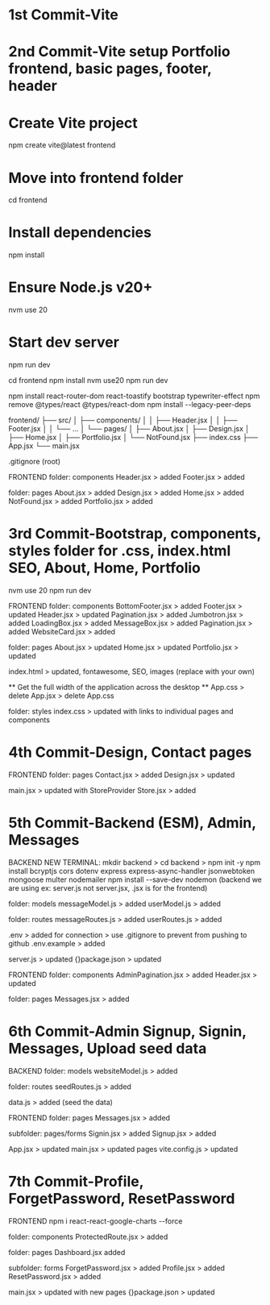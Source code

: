 # 1st Commit-Vite

# 2nd Commit-Vite setup Portfolio frontend, basic pages, footer, header

# Create Vite project

npm create vite@latest frontend

# Move into frontend folder

cd frontend

# Install dependencies

npm install

# Ensure Node.js v20+

nvm use 20

# Start dev server

npm run dev

cd frontend
npm install
nvm use20
npm run dev

npm install react-router-dom react-toastify bootstrap typewriter-effect
npm remove @types/react @types/react-dom
npm install --legacy-peer-deps

frontend/
├── src/
│ ├── components/
│ │ ├── Header.jsx
│ │ ├── Footer.jsx
│ │ └── ...
│ └── pages/
│ ├── About.jsx
│ ├── Design.jsx
│ ├── Home.jsx
│ ├── Portfolio.jsx
│ └── NotFound.jsx
├── index.css
├── App.jsx
└── main.jsx

.gitignore (root)

FRONTEND
folder: components
Header.jsx > added
Footer.jsx > added

folder: pages
About.jsx > added
Design.jsx > added
Home.jsx > added
NotFound.jsx > added
Portfolio.jsx > added

# 3rd Commit-Bootstrap, components, styles folder for .css, index.html SEO, About, Home, Portfolio

nvm use 20
npm run dev

FRONTEND
folder: components
BottomFooter.jsx > added
Footer.jsx > updated
Header.jsx > updated
Pagination.jsx > added
Jumbotron.jsx > added
LoadingBox.jsx > added
MessageBox.jsx > added
Pagination.jsx > added
WebsiteCard.jsx > added

folder: pages
About.jsx > updated
Home.jsx > updated
Portfolio.jsx > updated

index.html > updated, fontawesome, SEO, images (replace with your own)

** Get the full width of the application across the desktop **
App.css > delete
App.jsx > delete App.css

folder: styles
index.css > updated with links to individual pages and components

# 4th Commit-Design, Contact pages

FRONTEND
folder: pages
Contact.jsx > added
Design.jsx > updated

main.jsx > updated with StoreProvider
Store.jsx > added

# 5th Commit-Backend (ESM), Admin, Messages

BACKEND
NEW TERMINAL: mkdir backend > cd backend > npm init -y
npm install bcryptjs cors dotenv express express-async-handler jsonwebtoken mongoose multer nodemailer
npm install --save-dev nodemon
(backend we are using ex: server.js not server.jsx, .jsx is for the frontend)

folder: models
messageModel.js > added
userModel.js > added

folder: routes
messageRoutes.js > added
userRoutes.js > added

.env > added for connection > use .gitignore to prevent from pushing to github
.env.example > added

server.js > updated
{}package.json > updated

FRONTEND
folder: components
AdminPagination.jsx > added
Header.jsx > updated

folder: pages
Messages.jsx > added

# 6th Commit-Admin Signup, Signin, Messages, Upload seed data

BACKEND
folder: models
websiteModel.js > added

folder: routes
seedRoutes.js > added

data.js > added (seed the data)

FRONTEND
folder: pages
Messages.jsx > added

subfolder: pages/forms
Signin.jsx > added
Signup.jsx > added

App.jsx > updated
main.jsx > updated pages
vite.config.js > updated

# 7th Commit-Profile, ForgetPassword, ResetPassword

FRONTEND
npm i react-react-google-charts --force

folder: components
ProtectedRoute.jsx > added

folder: pages
Dashboard.jsx added

subfolder: forms
ForgetPassword.jsx > added
Profile.jsx > added
ResetPassword.jsx > added

main.jsx > updated with new pages
{}package.json > updated
